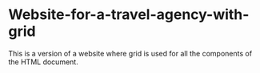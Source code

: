 # Website-for-a-travel-agency-with-grid

This is a version of a website where grid is used for all the components of the HTML document.
